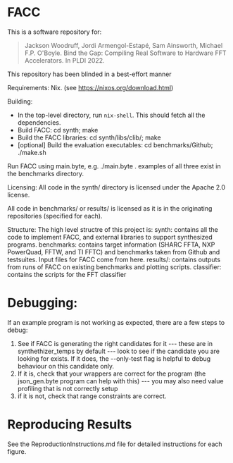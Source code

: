 # FACC

This is a software repository for:

> Jackson Woodruff, Jordi Armengol-Estapé, Sam Ainsworth, Michael F.P. O'Boyle. Bind the Gap: Compiling Real Software to Hardware FFT Accelerators.  In PLDI 2022.

This repository has been blinded in a best-effort manner

Requirements: Nix. (see https://nixos.org/download.html)

Building:
- In the top-level directory, run `nix-shell`.  This should fetch all the dependencies.
- Build FACC: cd synth; make
- Build the FACC libraries: cd synth/libs/clib/; make
- [optional] Build the evaluation executables: cd benchmarks/Github; ./make.sh

Run FACC using main.byte, e.g. ./main.byte <compile settings file> <io specification> <api specification>.  examples of all three exist in the benchmarks directory.

Licensing:
All code in the synth/ directory is licensed under the Apache 2.0 license.

All code in benchmarks/ or results/ is licensed as it is in the originating repositories (specified for each).

Structure:
The high level structre of this project is:
synth: contains all the code to implement FACC, and external libraries to support synthesized programs.
benchmarks: contains target information (SHARC FFTA, NXP PowerQuad, FFTW, and TI FFTC) and benchmarks taken from Github and testsuites.  Input files for FACC come from here.
results/: contains outputs from runs of FACC on existing benchmarks and plotting scripts.
classifier: contains the scripts for the FFT classifier

# Debugging:
If an example program is not working as expected, there are a few steps to debug:

1. See if FACC is generating the right candidates for it --- these are in synthethizer_temps by default --- look to see if the candidate you are looking for exists.  If it does, the --only-test <N> flag is helpful to debug behaviour on this candidate only.
2. If it is, check that your wrappers are correct for the program (the json_gen.byte program can help with this) --- you may also need value profiling that is not correctly setup
3. if it is not, check that range constraints are correct.

# Reproducing Results
See the ReproductionInstructions.md file for detailed instructions for each figure.
